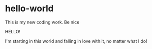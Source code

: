 # hello-world
This is my new coding work. Be nice

HELLO!

I'm starting in this world and falling in love with it, no matter what I do!
